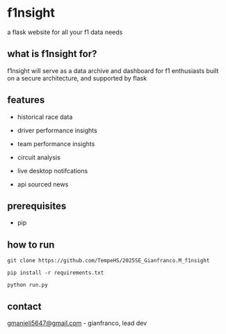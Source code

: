 # f1nsight
a flask website for all your f1 data needs

## what is f1nsight for?
f1nsight will serve as a data archive and dashboard for f1 enthusiasts built on a secure architecture, and supported by flask

## features

- historical race data

- driver performance insights

- team performance insights

- circuit analysis

- live desktop notifcations

- api sourced news

## prerequisites
- pip

## how to run

```
git clone https://github.com/TempeHS/2025SE_Gianfranco.M_f1nsight
``` 
```
pip install -r requirements.txt
```
```
python run.py
```

## contact
gmanieli5647@gmail.com - gianfranco, lead dev